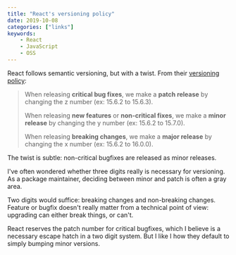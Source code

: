 ```yaml
---
title: "React's versioning policy"
date: 2019-10-08
categories: ["links"]
keywords:
    - React
    - JavaScript
    - OSS
---
```


React follows semantic versioning, but with a twist. From their [versioning policy](https://reactjs.org/docs/faq-versioning.html):

> When releasing **critical bug fixes**, we make a **patch release** by changing the z number (ex: 15.6.2 to 15.6.3).
>
> When releasing **new features** or **non-critical fixes**, we make a **minor release** by changing the y number (ex: 15.6.2 to 15.7.0).
>
> When releasing **breaking changes**, we make a **major release** by changing the x number (ex: 15.6.2 to 16.0.0).

The twist is subtle: non-critical bugfixes are released as minor releases.

I've often wondered whether three digits really is necessary for versioning. As a package maintainer, deciding between minor and patch is often a gray area.

Two digits would suffice: breaking changes and non-breaking changes. Feature or bugfix doesn't really matter from a technical point of view: upgrading can either break things, or can't.

React reserves the patch number for critical bugfixes, which I believe is a necessary escape hatch in a two digit system. But I like I how they default to simply bumping minor versions.
